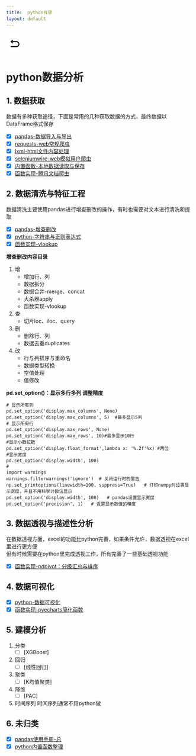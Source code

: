 ```yaml
---
title:  python目录
layout: default
---
```

[![返回](/assets/images/back.png)](../../../../)

# python数据分析

## 1. 数据获取

数据有多种获取途径，下面是常用的几种获取数据的方式，最终数据以DataFrame格式保存

- [x] [pandas-数据导入与导出](../../../../2022/07/04/Python_Pandas_DataIO.html)
- [x] [requests-web常规爬虫](../../../../2022/07/25/Python_Requests.html)
- [x] [lxml-html文件内容处理](../../../../2022/07/25/Python_Lxml.html)
- [x] [seleniumwire-web模拟用户爬虫](../../../../2022/07/25/Python_Seleniumwire.html)
- [x] [内置函数-本地数据读取与保存](../../../../2022/08/01/Python_Built-in-functions_LocalDataIO.html)
- [x] [函数实现-腾讯文档爬虫](../../../../2022/08/02/Python_Self-build-functions_DocqqAPI.html)

## 2. 数据清洗与特征工程

数据清洗主要使用pandas进行增查删改的操作，有时也需要对文本进行清洗和提取

- [x] [pandas-增查删改](../../../../2022/08/04/Python_Pandas_CRUD.html)
- [x] [python-字符串与正则表达式](../../../../2022/08/05/Python_Re_StrAndReg.html)
- [x] [函数实现-vlookup](../../../../2022/08/06/Python_Self-build-functions_Nbvlookup.html)

**增查删改内容目录**

1. 增
   - 增加行、列
   - 数据拆分
   - 数据合并-merge、concat
   - 大杀器apply
   - 函数实现-vlookup
2. 查
   - 切片loc、iloc、query
3. 删
   - 删除行、列
   - 数据去重duplicates
4. 改
   - 行与列排序与重命名
   - 数据类型转换
   - 空值处理
   - 值修改

**pd.set_option()：显示多行多列 调整精度**  

```
# 显示所有列
pd.set_option('display.max_columns', None)
pd.set_option('display.max_columns', 5)  #最多显示5列
# 显示所有行
pd.set_option('display.max_rows', None)
pd.set_option('display.max_rows', 10)#最多显示10行
#显示小数位数
pd.set_option('display.float_format',lambda x: '%.2f'%x) #两位
#显示宽度
pd.set_option('display.width', 100)
#
import warnings
warnings.filterwarnings('ignore')  # 关闭运行时的警告
np.set_printoptions(linewidth=100, suppress=True)   # 打印numpy时设置显示宽度，并且不用科学计数法显示
pd.set_option('display.width', 100)   # pandas设置显示宽度
pd.set_option('precision', 1)   # 设置显示数值的精度
```

## 3. 数据透视与描述性分析

在数据透视方面，excel的功能比python完善，如果条件允许，数据透视在excel里进行更方便  
但有时候需要在python里完成透视工作，所有完善了一些基础透视功能

- [x] [函数实现-pdpivot：分级汇总与排序](../../../../2022/08/10/Python_Self-build-functions_Pdpivot.html)

## 4. 数据可视化

- [x] [python-数据可视化](../../../../2022/08/15/Python_Matplotlib.html)
- [x] [函数实现-pyecharts简化函数](../../../../2022/08/15/Python_Pyecharts.html)

## 5. 建模分析

1. 分类
   - [ ] [XGBoost]
2. 回归
   - [ ] [线性回归]
3. 聚类
   - [ ] [K均值聚类]
4. 降维
   - [ ] [PAC]
5. 时间序列
时间序列通常不用python做

## 6. 未归类

- [x] [pandas使用手册-总](../../../../2022/06/02/Python_Pandas_Note.html)
- [x] [python内置函数整理](../../../../2022/08/03/Python-Built-in-functions_Note.html)